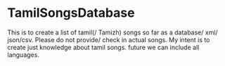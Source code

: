 TamilSongsDatabase
==================

This is to create a list of tamil(/ Tamizh) songs so far as a database/ xml/ json/csv. Please do not provide/ check in actual songs. My intent is to create just knowledge about tamil songs. future we can include all languages.
